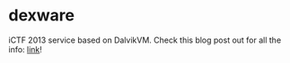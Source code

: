 dexware
=======

iCTF 2013 service based on DalvikVM. Check this blog post out for all the info: [link](http://reyammer.blogspot.com/2013/12/the-behind-scene-of-dexware-dalvikvm.html)!
